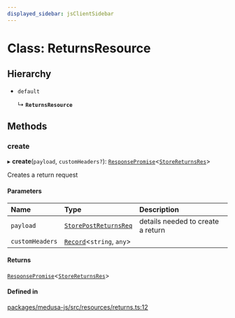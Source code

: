 ```yaml
---
displayed_sidebar: jsClientSidebar
---
```


# Class: ReturnsResource

## Hierarchy

- `default`

  ↳ **`ReturnsResource`**

## Methods

### create

▸ **create**(`payload`, `customHeaders?`): [`ResponsePromise`](../modules/internal-12.md#responsepromise)<[`StoreReturnsRes`](../modules/internal-8.internal.md#storereturnsres)\>

Creates a return request

#### Parameters

| Name | Type | Description |
| :------ | :------ | :------ |
| `payload` | [`StorePostReturnsReq`](internal-8.internal.StorePostReturnsReq.md) | details needed to create a return |
| `customHeaders` | [`Record`](../modules/internal.md#record)<`string`, `any`\> |  |

#### Returns

[`ResponsePromise`](../modules/internal-12.md#responsepromise)<[`StoreReturnsRes`](../modules/internal-8.internal.md#storereturnsres)\>

#### Defined in

[packages/medusa-js/src/resources/returns.ts:12](https://github.com/medusajs/medusa/blob/b38f73726/packages/medusa-js/src/resources/returns.ts#L12)
